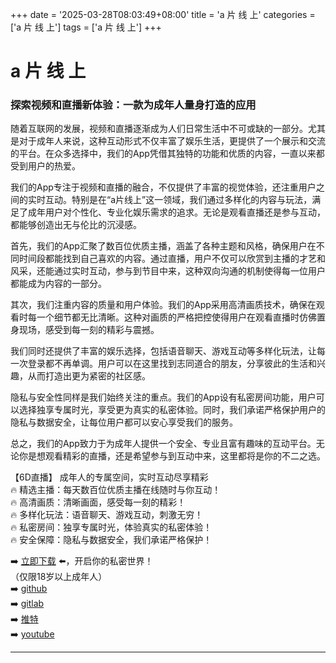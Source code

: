 +++
date = '2025-03-28T08:03:49+08:00'
title = 'a 片 线 上'
categories = ['a 片 线 上']
tags = ['a 片 线 上']
+++

# a 片 线 上

### 探索视频和直播新体验：一款为成年人量身打造的应用

随着互联网的发展，视频和直播逐渐成为人们日常生活中不可或缺的一部分。尤其是对于成年人来说，这种互动形式不仅丰富了娱乐生活，更提供了一个展示和交流的平台。在众多选择中，我们的App凭借其独特的功能和优质的内容，一直以来都受到用户的热爱。

我们的App专注于视频和直播的融合，不仅提供了丰富的视觉体验，还注重用户之间的实时互动。特别是在“a片线上”这一领域，我们通过多样化的内容与玩法，满足了成年用户对个性化、专业化娱乐需求的追求。无论是观看直播还是参与互动，都能够创造出无与伦比的沉浸感。

首先，我们的App汇聚了数百位优质主播，涵盖了各种主题和风格，确保用户在不同时间段都能找到自己喜欢的内容。通过直播，用户不仅可以欣赏到主播的才艺和风采，还能通过实时互动，参与到节目中来，这种双向沟通的机制使得每一位用户都能成为内容的一部分。

其次，我们注重内容的质量和用户体验。我们的App采用高清画质技术，确保在观看时每一个细节都无比清晰。这种对画质的严格把控使得用户在观看直播时仿佛置身现场，感受到每一刻的精彩与震撼。

我们同时还提供了丰富的娱乐选择，包括语音聊天、游戏互动等多样化玩法，让每一次登录都不再单调。用户可以在这里找到志同道合的朋友，分享彼此的生活和兴趣，从而打造出更为紧密的社区感。

隐私与安全性同样是我们始终关注的重点。我们的App设有私密房间功能，用户可以选择独享专属时光，享受更为真实的私密体验。同时，我们承诺严格保护用户的隐私与数据安全，让每位用户都可以安心享受我们的服务。

总之，我们的App致力于为成年人提供一个安全、专业且富有趣味的互动平台。无论你是想观看精彩的直播，还是希望参与到互动中来，这里都将是你的不二之选。

【6D直播】
成年人的专属空间，实时互动尽享精彩  
🔥 精选主播：每天数百位优质主播在线随时与你互动！  
🔥 高清画质：清晰画面，感受每一刻的精彩！  
🔥 多样化玩法：语音聊天、游戏互动，刺激无穷！  
🔥 私密房间：独享专属时光，体验真实的私密体验！  
🔥 安全保障：隐私与数据安全，我们承诺严格保护！  

➡️ [立即下载](https://down123.s3.ap-east-1.amazonaws.com/down/down.html?channelCode=blog) ⬅️，开启你的私密世界！  
（仅限18岁以上成年人）  
➡️ [github](https://aldult-live.github.io/)  
➡️ [gitlab](https://seo-09598d.gitlab.io/)  
➡️ [推特](https://x.com/wegame33)  
➡️ [youtube](https://www.youtube.com/@6Dlive)  

---
